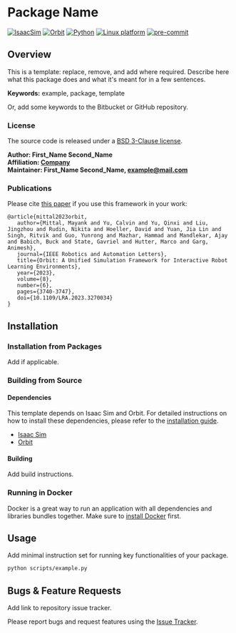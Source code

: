 # Package Name

[![IsaacSim](https://img.shields.io/badge/IsaacSim-2023.1.1-silver.svg)](https://docs.omniverse.nvidia.com/isaacsim/latest/overview.html)
[![Orbit](https://img.shields.io/badge/Orbit-0.2.0-silver)](https://isaac-orbit.github.io/orbit/)
[![Python](https://img.shields.io/badge/python-3.10-blue.svg)](https://docs.python.org/3/whatsnew/3.10.html)
[![Linux platform](https://img.shields.io/badge/platform-linux--64-orange.svg)](https://releases.ubuntu.com/20.04/)
[![pre-commit](https://img.shields.io/badge/pre--commit-enabled-brightgreen?logo=pre-commit&logoColor=white)](https://pre-commit.com/)

## Overview

This is a template: replace, remove, and add where required. Describe here what this package does and what it's meant for in a few sentences.

**Keywords:** example, package, template

Or, add some keywords to the Bitbucket or GitHub repository.

### License

The source code is released under a [BSD 3-Clause license](ros_package_template/LICENSE).

**Author: First_Name Second_Name<br />
Affiliation: [Company](https://www.company.com/)<br />
Maintainer: First_Name Second_Name, example@mail.com**

### Publications

Please cite [this paper](https://arxiv.org/abs/2301.04195) if you use this framework in your work:

```text
@article{mittal2023orbit,
   author={Mittal, Mayank and Yu, Calvin and Yu, Qinxi and Liu, Jingzhou and Rudin, Nikita and Hoeller, David and Yuan, Jia Lin and Singh, Ritvik and Guo, Yunrong and Mazhar, Hammad and Mandlekar, Ajay and Babich, Buck and State, Gavriel and Hutter, Marco and Garg, Animesh},
   journal={IEEE Robotics and Automation Letters},
   title={Orbit: A Unified Simulation Framework for Interactive Robot Learning Environments},
   year={2023},
   volume={8},
   number={6},
   pages={3740-3747},
   doi={10.1109/LRA.2023.3270034}
}
```

## Installation

### Installation from Packages

Add if applicable.

### Building from Source

#### Dependencies

This template depends on Isaac Sim and Orbit. For detailed instructions on how to install these dependencies, please refer to the [installation guide](https://isaac-orbit.github.io/orbit/source/setup/installation.html).

- [Isaac Sim](https://docs.omniverse.nvidia.com/isaacsim/latest/index.html)
- [Orbit](https://isaac-orbit.github.io/orbit/)

#### Building

Add build instructions.

### Running in Docker

Docker is a great way to run an application with all dependencies and libraries bundles together. 
Make sure to [install Docker](https://docs.docker.com/get-docker/) first.

## Usage

Add minimal instruction set for running key functionalities of your package.

```bash
python scripts/example.py
```

## Bugs & Feature Requests

Add link to repository issue tracker.

Please report bugs and request features using the [Issue Tracker](add_link_here).
